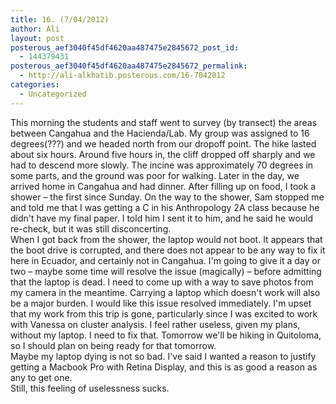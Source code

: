```yaml
---
title: 16. (7/04/2012)
author: Ali
layout: post
posterous_aef3040f45df4620aa487475e2845672_post_id:
  - 144379431
posterous_aef3040f45df4620aa487475e2845672_permalink:
  - http://ali-alkhatib.posterous.com/16-7042012
categories:
  - Uncategorized
---
```

This morning the students and staff went to survey (by transect) the areas between Cangahua and the Hacienda/Lab. My group was assigned to 16 degrees(???) and we headed north from our dropoff point. 
The hike lasted about six hours. Around five hours in, the cliff dropped off sharply and we had to descend more slowly. The incine was approximately 70 degrees in some parts, and the ground was poor for walking. 
Later in the day, we arrived home in Cangahua and had dinner. After filling up on food, I took a shower &#8211; the first since Sunday. On the way to the shower, Sam stopped me and told me that I was getting a C in his Anthropology 2A class because he didn't have my final paper. I told him I sent it to him, and he said he would re-check, but it was still disconcerting.  
When I got back from the shower, the laptop would not boot. It appears that the boot drive is corrupted, and there does not appear to be any way to fix it here in Ecuador, and certainly not in Cangahua. I'm going to give it a day or two &#8211; maybe some time will resolve the issue (magically) &#8211; before admitting that the laptop is dead. 
I need to come up with a way to save photos from my camera in the meantime. Carrying a laptop which doesn't work will also be a major burden. I would like this issue resolved immediately. 
I'm upset that my work from this trip is gone, particularly since I was excited to work with Vanessa on cluster analysis. I feel rather useless, given my plans, without my laptop. I need to fix that. 
Tomorrow we'll be hiking in Quitoloma, so I should plan on being ready for that tomorrow.  
Maybe my laptop dying is not so bad. I've said I wanted a reason to justify getting a Macbook Pro with Retina Display, and this is as good a reason as any to get one.  
Still, this feeling of uselessness sucks.
